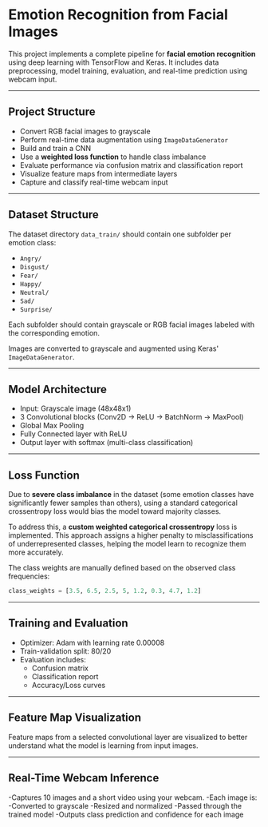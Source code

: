 # Emotion Recognition from Facial Images

This project implements a complete pipeline for **facial emotion recognition** using deep learning with TensorFlow and Keras.
It includes data preprocessing, model training, evaluation, and real-time prediction using webcam input.

---

## Project Structure

- Convert RGB facial images to grayscale
- Perform real-time data augmentation using `ImageDataGenerator`
- Build and train a CNN 
- Use a **weighted loss function** to handle class imbalance
- Evaluate performance via confusion matrix and classification report
- Visualize feature maps from intermediate layers
- Capture and classify real-time webcam input

---

## Dataset Structure

The dataset directory `data_train/` should contain one subfolder per emotion class:

- `Angry/`
- `Disgust/`
- `Fear/`
- `Happy/`
- `Neutral/`
- `Sad/`
- `Surprise/`

Each subfolder should contain grayscale or RGB facial images labeled with the corresponding emotion.

Images are converted to grayscale and augmented using Keras' `ImageDataGenerator`.

---

## Model Architecture

- Input: Grayscale image (48x48x1)
- 3 Convolutional blocks (Conv2D → ReLU → BatchNorm → MaxPool)
- Global Max Pooling
- Fully Connected layer with ReLU
- Output layer with softmax (multi-class classification)

---

## Loss Function

Due to **severe class imbalance** in the dataset (some emotion classes have significantly fewer samples than others), using a standard categorical crossentropy loss would bias the model toward majority classes.

To address this, a **custom weighted categorical crossentropy** loss is implemented. This approach assigns a higher penalty to misclassifications of underrepresented classes, helping the model learn to recognize them more accurately.

The class weights are manually defined based on the observed class frequencies:

```python
class_weights = [3.5, 6.5, 2.5, 5, 1.2, 0.3, 4.7, 1.2]
```
---

## Training and Evaluation
- Optimizer: Adam with learning rate 0.00008
- Train-validation split: 80/20
- Evaluation includes:
  -  Confusion matrix
  -  Classification report
  -  Accuracy/Loss curves

---

## Feature Map Visualization
Feature maps from a selected convolutional layer are visualized to better understand what the model is learning from input images.

---
## Real-Time Webcam Inference
-Captures 10 images and a short video using your webcam. 
-Each image is:
  -Converted to grayscale
  -Resized and normalized
  -Passed through the trained model
-Outputs class prediction and confidence for each image
